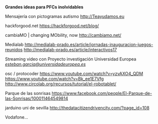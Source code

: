 **Grandes ideas para PFCs inolvidables**


Mensajería con pictogramas autismo
http://Teayudamos.eu

hackforgood.net
https://hackforgood.net/blog/

cambiaMO | changing MObility, now
http://cambiamo.net/

Medialab
http://medialab-prado.es/article/jornadas-inauguracion-juegos-reunidos
http://medialab-prado.es/article/interactivos17

Streaming video con Proyecto investigación Universidad Europea
*esteban.garcia@universidadeuropea.es*

osc / protocoder
https://www.youtube.com/watch?v=yzvAXO4_QDM
https://www.youtube.com/watch?v=Bk_ee1E7Vfg
http://www.circolab.org/recursos/tutorial/el-robotablet/

Parque de las sonrisas
https://www.facebook.com/people/El-Parque-de-las-Sonrisas/100011464549814

jarduino uni de sevilla
http://thedatacitizendrivencity.com/?page_id=108


Vodafone...
